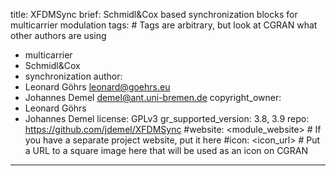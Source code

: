title: XFDMSync
brief: Schmidl&Cox based synchronization blocks for multicarrier modulation
tags: # Tags are arbitrary, but look at CGRAN what other authors are using
  - multicarrier
  - Schmidl&Cox
  - synchronization
author:
  - Leonard Göhrs <leonard@goehrs.eu>
  - Johannes Demel <demel@ant.uni-bremen.de>
copyright_owner:
  - Leonard Göhrs
  - Johannes Demel
license: GPLv3
gr_supported_version: 3.8, 3.9
repo: https://github.com/jdemel/XFDMSync
#website: <module_website> # If you have a separate project website, put it here
#icon: <icon_url> # Put a URL to a square image here that will be used as an icon on CGRAN
---
